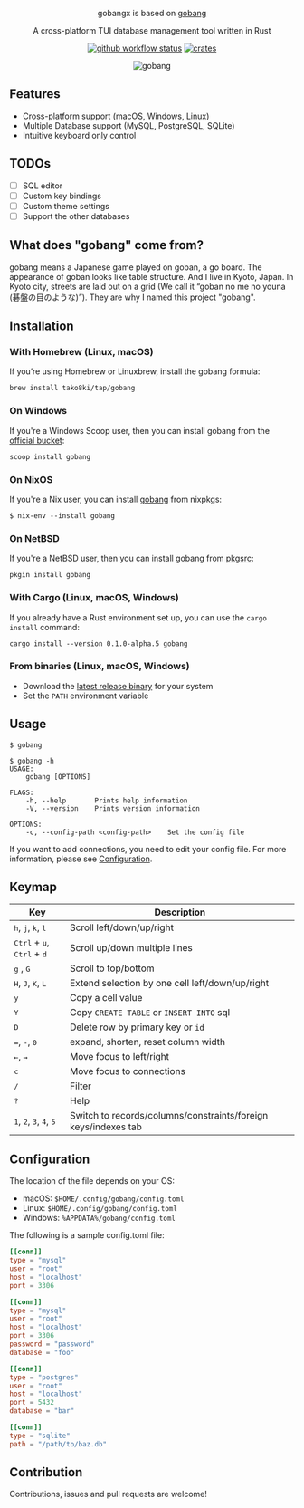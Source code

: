 <div align="center">

gobangx is based on [gobang](https://github.com/TaKO8Ki/gobang)

A cross-platform TUI database management tool written in Rust

[![github workflow status](https://img.shields.io/github/workflow/status/TaKO8Ki/gobang/CI/main)](https://github.com/TaKO8Ki/gobang/actions) [![crates](https://img.shields.io/crates/v/gobang.svg?logo=rust)](https://crates.io/crates/gobang)

![gobang](./resources/gobang.gif)

</div>

## Features

- Cross-platform support (macOS, Windows, Linux)
- Multiple Database support (MySQL, PostgreSQL, SQLite)
- Intuitive keyboard only control

## TODOs

- [ ] SQL editor
- [ ] Custom key bindings
- [ ] Custom theme settings
- [ ] Support the other databases

## What does "gobang" come from?

gobang means a Japanese game played on goban, a go board. The appearance of goban looks like table structure. And I live in Kyoto, Japan. In Kyoto city, streets are laid out on a grid (We call it “goban no me no youna (碁盤の目のような)”). They are why I named this project "gobang".

## Installation

### With Homebrew (Linux, macOS)

If you’re using Homebrew or Linuxbrew, install the gobang formula:

```
brew install tako8ki/tap/gobang
```

### On Windows

If you're a Windows Scoop user, then you can install gobang from the [official bucket](https://github.com/ScoopInstaller/Main/blob/master/bucket/gobang.json):

```
scoop install gobang
```
### On NixOS

If you're a Nix user, you can install [gobang](https://github.com/NixOS/nixpkgs/blob/master/pkgs/development/tools/database/gobang/default.nix) from nixpkgs:

```
$ nix-env --install gobang
```

### On NetBSD

If you're a NetBSD user, then you can install gobang from [pkgsrc](https://pkgsrc.se/databases/gobang):

```
pkgin install gobang
```

### With Cargo (Linux, macOS, Windows)

If you already have a Rust environment set up, you can use the `cargo install` command:

```
cargo install --version 0.1.0-alpha.5 gobang
```

### From binaries (Linux, macOS, Windows)

- Download the [latest release binary](https://github.com/TaKO8Ki/gobang/releases) for your system
- Set the `PATH` environment variable

## Usage

```
$ gobang
```

```
$ gobang -h
USAGE:
    gobang [OPTIONS]

FLAGS:
    -h, --help       Prints help information
    -V, --version    Prints version information

OPTIONS:
    -c, --config-path <config-path>    Set the config file
```

If you want to add connections, you need to edit your config file. For more information, please see [Configuration](#Configuration).

## Keymap

| Key | Description |
| ---- | ---- |
| <kbd>h</kbd>, <kbd>j</kbd>, <kbd>k</kbd>, <kbd>l</kbd> | Scroll left/down/up/right |
| <kbd>Ctrl</kbd> + <kbd>u</kbd>, <kbd>Ctrl</kbd> + <kbd>d</kbd> | Scroll up/down multiple lines |
| <kbd>g</kbd> , <kbd>G</kbd> | Scroll to top/bottom |
| <kbd>H</kbd>, <kbd>J</kbd>, <kbd>K</kbd>, <kbd>L</kbd> | Extend selection by one cell left/down/up/right |
| <kbd>y</kbd> | Copy a cell value |
| <kbd>Y</kbd> | Copy `CREATE TABLE` or `INSERT INTO` sql |
| <kbd>D</kbd> | Delete row by primary key or `id` |
| <kbd>=</kbd>, <kbd>-</kbd>, <kbd>0</kbd> | expand, shorten, reset column width |
| <kbd>←</kbd>, <kbd>→</kbd> | Move focus to left/right |
| <kbd>c</kbd> | Move focus to connections |
| <kbd>/</kbd> | Filter |
| <kbd>?</kbd> | Help |
| <kbd>1</kbd>, <kbd>2</kbd>, <kbd>3</kbd>, <kbd>4</kbd>, <kbd>5</kbd> | Switch to records/columns/constraints/foreign keys/indexes tab |

## Configuration

The location of the file depends on your OS:

- macOS: `$HOME/.config/gobang/config.toml`
- Linux: `$HOME/.config/gobang/config.toml`
- Windows: `%APPDATA%/gobang/config.toml`

The following is a sample config.toml file:

```toml
[[conn]]
type = "mysql"
user = "root"
host = "localhost"
port = 3306

[[conn]]
type = "mysql"
user = "root"
host = "localhost"
port = 3306
password = "password"
database = "foo"

[[conn]]
type = "postgres"
user = "root"
host = "localhost"
port = 5432
database = "bar"

[[conn]]
type = "sqlite"
path = "/path/to/baz.db"
```

## Contribution

Contributions, issues and pull requests are welcome!
